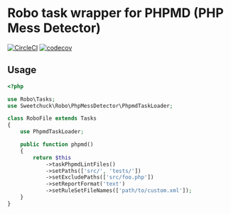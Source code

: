 # Robo task wrapper for PHPMD (PHP Mess Detector)

[![CircleCI](https://circleci.com/gh/Sweetchuck/robo-phpmd/tree/3.x.svg?style=svg)](https://circleci.com/gh/Sweetchuck/robo-phpmd/?branch=3.x)
[![codecov](https://codecov.io/gh/Sweetchuck/robo-phpmd/branch/3.x/graph/badge.svg?token=wvNpZCOuvu)](https://codecov.io/gh/Sweetchuck/robo-phpmd/3.x)


## Usage

```php
<?php

use Robo\Tasks;
use Sweetchuck\Robo\PhpMessDetector\PhpmdTaskLoader;

class RoboFile extends Tasks
{
    use PhpmdTaskLoader;

    public function phpmd()
    {
        return $this
            ->taskPhpmdLintFiles()
            ->setPaths(['src/', 'tests/'])
            ->setExcludePaths(['src/foo.php'])
            ->setReportFormat('text')
            ->setRuleSetFileNames(['path/to/custom.xml']);
    }
}
```
